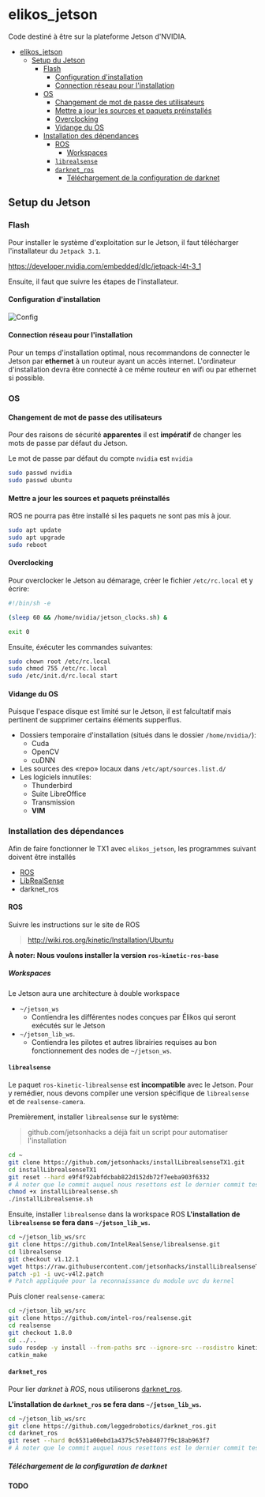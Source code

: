 # elikos_jetson

Code destiné à être sur la plateforme Jetson d'NVIDIA.

<!-- TOC -->

- [elikos_jetson](#elikos_jetson)
    - [Setup du Jetson](#setup-du-jetson)
        - [Flash](#flash)
            - [Configuration d'installation](#configuration-dinstallation)
            - [Connection réseau pour l'installation](#connection-réseau-pour-linstallation)
        - [OS](#os)
            - [Changement de mot de passe des utilisateurs](#changement-de-mot-de-passe-des-utilisateurs)
            - [Mettre a jour les sources et paquets préinstallés](#mettre-a-jour-les-sources-et-paquets-préinstallés)
            - [Overclocking](#overclocking)
            - [Vidange du OS](#vidange-du-os)
        - [Installation des dépendances](#installation-des-dépendances)
            - [ROS](#ros)
                - [Workspaces](#workspaces)
            - [`librealsense`](#librealsense)
            - [`darknet_ros`](#darknet_ros)
                - [Téléchargement de la configuration de darknet](#téléchargement-de-la-configuration-de-darknet)

<!-- /TOC -->

## Setup du Jetson

### Flash

Pour installer le système d'exploitation sur le Jetson, il faut télécharger l'installateur du `Jetpack 3.1`.

<https://developer.nvidia.com/embedded/dlc/jetpack-l4t-3_1>

Ensuite, il faut que suivre les étapes de l'installateur.

#### Configuration d'installation

![Config](https://github.com/elikos/elikos_jetson/images/install_config.png "Install config")

#### Connection réseau pour l'installation

Pour un temps d'installation optimal, nous recommandons de connecter le Jetson par **ethernet** à un routeur ayant un accès internet. L'ordinateur d'installation devra être connecté à ce même routeur en wifi ou par ethernet si possible.

### OS

#### Changement de mot de passe des utilisateurs

Pour des raisons de sécurité **apparentes** il est **impératif** de changer les mots de passe par défaut du Jetson.

Le mot de passe par défaut du compte `nvidia` est `nvidia`

```bash
sudo passwd nvidia
sudo passwd ubuntu
```

#### Mettre a jour les sources et paquets préinstallés

ROS ne pourra pas être installé si les paquets ne sont pas mis à jour.

```bash
sudo apt update
sudo apt upgrade
sudo reboot
```

#### Overclocking

Pour overclocker le Jetson au démarage, créer le fichier `/etc/rc.local` et y écrire:

```bash
#!/bin/sh -e

(sleep 60 && /home/nvidia/jetson_clocks.sh) &

exit 0
```

Ensuite, éxécuter les commandes suivantes:

```bash
sudo chown root /etc/rc.local
sudo chmod 755 /etc/rc.local
sudo /etc/init.d/rc.local start
```

#### Vidange du OS

Puisque l'espace disque est limité sur le Jetson, il est falcultatif mais pertinent de supprimer certains éléments supperflus.

- Dossiers temporaire d'installation (situés dans le dossier `/home/nvidia/`):
  - Cuda
  - OpenCV
  - cuDNN
- Les sources des «repo» locaux dans `/etc/apt/sources.list.d/`
- Les logiciels innutiles:
  - Thunderbird
  - Suite LibreOffice
  - Transmission
  - **VIM**

### Installation des dépendances

Afin de faire fonctionner le TX1 avec `elikos_jetson`, les programmes suivant doivent être installés

- [ROS](#ROS)
- [LibRealSense](#LibRealSense)
- darknet_ros

#### ROS

Suivre les instructions sur le site de ROS

> <http://wiki.ros.org/kinetic/Installation/Ubuntu>

**À noter: Nous voulons installer la version `ros-kinetic-ros-base`**

##### Workspaces

Le Jetson aura une architecture à double workspace

- `~/jetson_ws`
  - Contiendra les différentes nodes conçues par Élikos qui seront exécutés sur le Jetson
- `~/jetson_lib_ws`.
  - Contiendra les pilotes et autres librairies requises au bon fonctionnement des nodes de `~/jetson_ws`.

#### `librealsense`

Le paquet `ros-kinetic-librealsense` est **incompatible** avec le Jetson.
Pour y remédier, nous devons compiler une version spécifique de `librealsense` et de `realsense-camera`.

Premièrement, installer `librealsense` sur le système:

> github.com/jetsonhacks a déjà fait un script pour automatiser l'installation

```bash
cd ~
git clone https://github.com/jetsonhacks/installLibrealsenseTX1.git
cd installLibrealsenseTX1
git reset --hard e9f4f92abfdcbab822d152db72f7eeba903f6332
# À noter que le commit auquel nous resettons est le dernier commit testé
chmod +x installLibrealsense.sh
./installLibrealsense.sh
```

Ensuite, installer `librealsense` dans la workspace ROS
**L'installation de `librealsense` se fera dans `~/jetson_lib_ws`.**

```bash
cd ~/jetson_lib_ws/src
git clone https://github.com/IntelRealSense/librealsense.git
cd librealsense
git checkout v1.12.1
wget https://raw.githubusercontent.com/jetsonhacks/installLibrealsenseTX1/master/patches/uvc-v4l2.patch
patch -p1 -i uvc-v4l2.patch
# Patch appliquée pour la reconnaissance du module uvc du kernel
```

Puis cloner `realsense-camera`:

```bash
cd ~/jetson_lib_ws/src
git clone https://github.com/intel-ros/realsense.git
cd realsense
git checkout 1.8.0
cd ../..
sudo rosdep -y install --from-paths src --ignore-src --rosdistro kinetic
catkin_make
```

#### `darknet_ros`

Pour lier *darknet* à *ROS*, nous utiliserons [darknet_ros](https://github.com/leggedrobotics/darknet_ros).

**L'installation de `darknet_ros` se fera dans `~/jetson_lib_ws`.**

```bash
cd ~/jetson_lib_ws/src
git clone https://github.com/leggedrobotics/darknet_ros.git
cd darknet_ros
git reset --hard 0c6531a00ebd1a4375c57eb84077f9c18ab963f7
# À noter que le commit auquel nous resettons est le dernier commit testé
```

##### Téléchargement de la configuration de darknet

**TODO**
